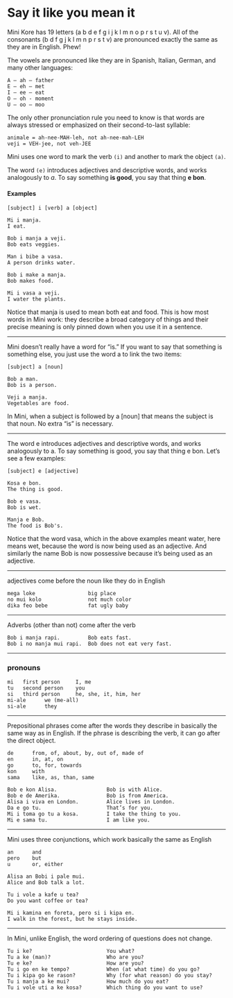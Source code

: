 # Say it like you mean it

Mini Kore has 19 letters (a b d e f g i j k l m n o p r s t u v).
All of the consonants (b d f g j k l m n p r s t v) are pronounced exactly the same as they are in English. Phew!

The vowels are pronounced like they are in Spanish, Italian, German, and many other languages:

    A — ah — father
    E — eh — met
    I — ee — eat
    O — oh - moment
    U — oo — moo

The only other pronunciation rule you need to know is that words are always stressed or emphasized on their second-to-last syllable:

    animale = ah-nee-MAH-leh, not ah-nee-mah-LEH
    veji = VEH-jee, not veh-JEE

Mini uses one word to mark the verb `(i)` and another to mark the object `(a)`.

The word `(e)` introduces adjectives and descriptive words, and works analogously to _a_. To say something **is good**, you say that thing **e bon**.

#### Examples

    [subject] i [verb] a [object]

    Mi i manja.
    I eat.

    Bob i manja a veji.
    Bob eats veggies.

    Man i bibe a vasa.
    A person drinks water.

    Bob i make a manja.
    Bob makes food.

    Mi i vasa a veji.
    I water the plants.

Notice that manja is used to mean both eat and food. This is how most words in Mini work: they describe a broad category of things and their precise meaning is only pinned down when you use it in a sentence.

---

Mini doesn’t really have a word for “is.” If you want to say that something is something else, you just use the word a to link the two items:

    [subject] a [noun]

    Bob a man.
    Bob is a person.

    Veji a manja.
    Vegetables are food.

In Mini, when a subject is followed by a [noun] that means the subject is that noun. No extra “is” is necessary.

---

The word e introduces adjectives and descriptive words, and works analogously to a. To say something is good, you say that thing e bon. Let’s see a few examples:

    [subject] e [adjective]

    Kosa e bon.
    The thing is good.

    Bob e vasa.
    Bob is wet.

    Manja e Bob.
    The food is Bob's.

Notice that the word vasa, which in the above examples meant water, here means wet, because the word is now being used as an adjective. And similarly the name Bob is now possessive because it’s being used as an adjective.

---

adjectives come before the noun like they do in English

    mega loke                 big place
    no mui kolo               not much color
    dika feo bebe             fat ugly baby

---

Adverbs (other than not) come after the verb

    Bob i manja rapi.         Bob eats fast.
    Bob i no manja mui rapi.  Bob does not eat very fast.

---

### pronouns

    mi   first person     I, me
    tu   second person    you
    si   third person     he, she, it, him, her
    mi-ale      we (me-all)
    si-ale      they

---

Prepositional phrases come after the words they describe in basically the same way as in English. If the phrase is describing the verb, it can go after the direct object.

    de      from, of, about, by, out of, made of
    en      in, at, on
    go      to, for, towards
    kon     with
    sama    like, as, than, same

    Bob e kon Alisa.                Bob is with Alice.
    Bob e de Amerika.               Bob is from America.
    Alisa i viva en London.         Alice lives in London.
    Da e go tu.                     That’s for you.
    Mi i toma go tu a kosa.         I take the thing to you.
    Mi e sama tu.                   I am like you.

---

Mini uses three conjunctions, which work basically the same as English

    an      and
    pero    but
    u       or, either

    Alisa an Bobi i pale mui.
    Alice and Bob talk a lot.

    Tu i vole a kafe u tea?
    Do you want coffee or tea?

    Mi i kamina en foreta, pero si i kipa en.
    I walk in the forest, but he stays inside.

---

In Mini, unlike English, the word ordering of questions does not change.

    Tu i ke?                        You what?
    Tu a ke (man)?                  Who are you?
    Tu e ke?                        How are you?
    Tu i go en ke tempo?            When (at what time) do you go?
    Tu i kipa go ke rason?          Why (for what reason) do you stay?
    Tu i manja a ke mui?            How much do you eat?
    Tu i vole uti a ke kosa?        Which thing do you want to use?
